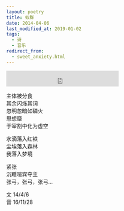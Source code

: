 ```yaml
---
layout: poetry
title: 蚁群
date: 2014-04-06
last_modified_at: 2019-01-02
tags:
  - 诗
  - 音乐
redirect_from:
  - sweet_anxiety.html
---
```

<iframe style="border: 0; height: 42px;" src="https://bandcamp.com/EmbeddedPlayer/album=520012298/size=small/bgcol=ffffff/linkcol=4ec5ec/artwork=none/track=2763182701/transparent=true/" seamless><a href="https://feeshy.bandcamp.com/album/ends-of-nihil">ends of nihil by feeshy</a></iframe>

主体被分食<br>
其余闪烁其词<br>
忽明忽暗如磷火<br>
思想糜<br>
于宰割中化为虚空<br>

水滴落入红铁<br>
尘埃落入森林<br>
我落入梦境

紧张<br>
沉睡喧宾夺主<br>
张弓，张弓，张弓...

文 14/4/6<br>
音 16/11/28